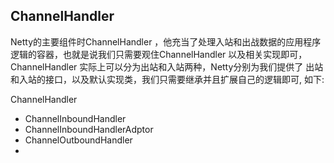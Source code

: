 ## ChannelHandler

Netty的主要组件时ChannelHandler ，他充当了处理入站和出战数据的应用程序逻辑的容器，也就是说我们只需要观住ChannelHandler 以及相关实现即可，ChannelHandler 实际上可以分为出站和入站两种，Netty分别为我们提供了 出站和入站的接口，以及默认实现类，我们只需要继承并且扩展自己的逻辑即可, 如下:

ChannelHandler

-  ChannelInboundHandler
  - ChannelInboundHandlerAdptor
- ChannelOutboundHandler
- 

